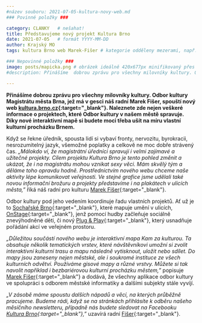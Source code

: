 ```yaml
---
#název souboru: 2021-07-05-kultura-novy-web.md
### Povinné položky ###

category: CLANKY   # nešahat!
title: Představujeme nový projekt Kultura Brno 
date: 2021-07-05   # formát YYYY-MM-DD
author: Krajský MO
tags: kultura Brno web Marek-Fišer # kategorie odděleny mezerami, např. volby zemědělství životní-prostředí piráti (viz https://jihomoravsky.pirati.cz/tags/)

### Nepovinné položky ###
image: posts/mapicka.png # obrázek ideálně 420x677px minifikovaný přes https://tinypng.com/
#description: Přinášíme  dobrou zprávu pro všechny milovníky kultury. Odbor kultury Magistrátu města Brna, jež má v gesci náš radní Marek Fišer, spouští nový web kultura.brno.cz. Naleznete zde nejen veškeré informace o projektech, které Odbor kultury v našem městě spravuje. Díky nové interaktivní mapě si budete moci třeba ušít na míru vlastní kulturní procházku Brnem.  

---
```

**Přinášíme  dobrou zprávu pro všechny milovníky kultury. Odbor kultury Magistrátu města Brna, jež má v gesci náš radní Marek Fišer, spouští nový web [kultura.brno.cz](https://kultura.brno.cz){:target="_blank"}. Naleznete zde nejen veškeré informace o projektech, které Odbor kultury v našem městě spravuje. Díky nové interaktivní mapě si budete moci třeba ušít na míru vlastní kulturní procházku Brnem.**  

Když se řekne úředník, spousta lidí si vybaví fronty, nervozitu, byrokracii, nesrozumitelný jazyk, všemožné poplatky a celkově ne moc dobře strávený čas. *„Málokdo ví, že magistrátní úředníci spravují i velmi zajímavé a užitečné projekty. Cílem projektu Kultura Brno je tento pohled změnit a ukázat, že i na magistrátu mohou vznikat sexy věci. Mám skvělý tým a děláme toho opravdu hodně. Prostřednictvím nového webu chceme naše aktivity lépe komunikovat veřejnosti. Ve stejné grafice jsme udělali také novou informační brožuru a projekty představíme i na plakátech v ulicích města,”* říká náš radní pro kulturu [Marek Fišer](https://jihomoravsky.pirati.cz/lide/marek-fiser/){:target="_blank"}. 

Odbor kultury pod jeho vedením koordinuje řadu vlastních projektů. Ať už je to [Sochařské Brno](https://socharske.brno.cz){:target="_blank"}, které mapuje umění v ulicích, [OnStage](https://www.facebook.com/OnStageBrno/){:target="_blank"}, jenž pomocí hudby začleňuje sociálně znevýhodněné děti, či nový [Plug & Play](https://plugandplay.brno.cz){:target="_blank"}, který usnadňuje pořádání akcí ve veřejném prostoru.

*„Důležitou součástí nového webu je interaktivní mapa Kam za kulturou. Ta obsahuje několik tematických vrstev, které návštěvníkovi umožní si zvolit interaktivní kulturní trasu a mapu následně vytisknout, uložit nebo sdílet. Do mapy jsou zaneseny nejen městské, ale i soukromé instituce ze všech kulturních odvětví. Používáme gisové mapy a různé vrstvy. Můžete si tak navolit například i bezbariérovou kulturní procházku městem,”* popisuje [Marek Fišer](https://jihomoravsky.pirati.cz/lide/marek-fiser/){:target="_blank"} a dodává, že všechny aplikace odbor kultury ve spolupráci s odborem městské informatiky a dalšími subjekty stále vyvíjí.

*„V zásobě máme spoustu dalších nápadů a věcí, na kterých průběžně pracujeme. Budeme rádi, když se na stránkách přihlásíte k odběru našeho měsíčního newsletteru, případně nás budete sledovat na Facebooku [Kultura Brno](https://www.facebook.com/brnoculture){:target="_blank"},”* uzavírá radní [Fišer](https://jihomoravsky.pirati.cz/lide/marek-fiser/){:target="_blank"}. 
